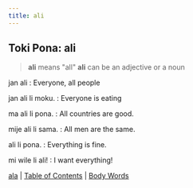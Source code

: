 ```yaml
---
title: ali
---
```


## Toki Pona: ali

> **ali** means "all"
> **ali** can be an adjective or a noun

jan ali
: Everyone, all people

jan ali li moku.
: Everyone is eating

ma ali li pona.
: All countries are good.

mije ali li sama.
: All men are the same.

ali li pona.
: Everything is fine.

mi wile li ali!
: I want everything!

[ala](23ala.md) | [Table of Contents](toc.md) | [Body Words](25sijelo.md)
